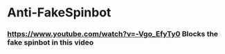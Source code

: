 # Anti-FakeSpinbot

### https://www.youtube.com/watch?v=-Vgo_EfyTy0 Blocks the fake spinbot in this video
